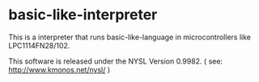 basic-like-interpreter
======================

This is a interpreter that runs basic-like-language in microcontrollers like LPC1114FN28/102.

This software is released under the NYSL Version 0.9982.
( see: http://www.kmonos.net/nysl/ )
